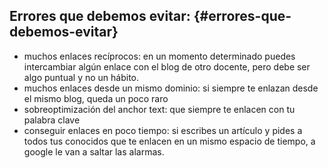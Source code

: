 ## Errores que debemos evitar: {#errores-que-debemos-evitar}

* muchos enlaces recíprocos: en un momento determinado puedes intercambiar algún enlace con el blog de otro docente, pero debe ser algo puntual y no un hábito.
* muchos enlaces desde un mismo dominio: si siempre te enlazan desde el mismo blog, queda un poco raro
* sobreoptimización del anchor text: que siempre te enlacen con tu palabra clave
* conseguir enlaces en poco tiempo: si escribes un artículo y pides a todos tus conocidos que te enlacen en un mismo espacio de tiempo, a google le van a saltar las alarmas.